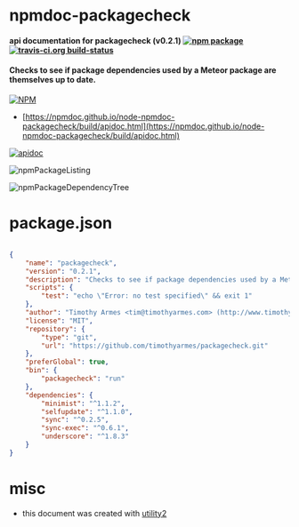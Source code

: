 # npmdoc-packagecheck

#### api documentation for  packagecheck (v0.2.1)  [![npm package](https://img.shields.io/npm/v/npmdoc-packagecheck.svg?style=flat-square)](https://www.npmjs.org/package/npmdoc-packagecheck) [![travis-ci.org build-status](https://api.travis-ci.org/npmdoc/node-npmdoc-packagecheck.svg)](https://travis-ci.org/npmdoc/node-npmdoc-packagecheck)

#### Checks to see if package dependencies used by a Meteor package are themselves up to date.

[![NPM](https://nodei.co/npm/packagecheck.png?downloads=true&downloadRank=true&stars=true)](https://www.npmjs.com/package/packagecheck)

- [https://npmdoc.github.io/node-npmdoc-packagecheck/build/apidoc.html](https://npmdoc.github.io/node-npmdoc-packagecheck/build/apidoc.html)

[![apidoc](https://npmdoc.github.io/node-npmdoc-packagecheck/build/screenCapture.buildCi.browser.%252Ftmp%252Fbuild%252Fapidoc.html.png)](https://npmdoc.github.io/node-npmdoc-packagecheck/build/apidoc.html)

![npmPackageListing](https://npmdoc.github.io/node-npmdoc-packagecheck/build/screenCapture.npmPackageListing.svg)

![npmPackageDependencyTree](https://npmdoc.github.io/node-npmdoc-packagecheck/build/screenCapture.npmPackageDependencyTree.svg)



# package.json

```json

{
    "name": "packagecheck",
    "version": "0.2.1",
    "description": "Checks to see if package dependencies used by a Meteor package are themselves up to date.",
    "scripts": {
        "test": "echo \"Error: no test specified\" && exit 1"
    },
    "author": "Timothy Armes <tim@timothyarmes.com> (http://www.timothyarmes.com)",
    "license": "MIT",
    "repository": {
        "type": "git",
        "url": "https://github.com/timothyarmes/packagecheck.git"
    },
    "preferGlobal": true,
    "bin": {
        "packagecheck": "run"
    },
    "dependencies": {
        "minimist": "^1.1.2",
        "selfupdate": "^1.1.0",
        "sync": "^0.2.5",
        "sync-exec": "^0.6.1",
        "underscore": "^1.8.3"
    }
}
```



# misc
- this document was created with [utility2](https://github.com/kaizhu256/node-utility2)
